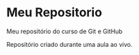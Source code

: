 # Meu Repositorio
 Meu repositório do curso de Git e GitHub

 Repositório criado durante uma aula ao vivo.
